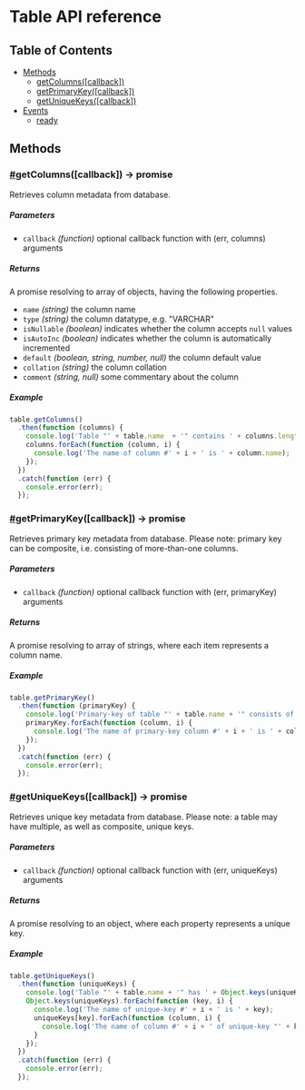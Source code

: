 # Table API reference

## Table of Contents

* [Methods](#methods)
  * [getColumns([callback])](#getColumns)
  * [getPrimaryKey([callback])](#getPrimaryKey)
  * [getUniqueKeys([callback])](#getUniqueKeys)
* [Events](#events)
  * [ready](#ready-event)

## Methods

### <a name="getColumns" href="getColumns">#</a>getColumns([callback]) -> promise

Retrieves column metadata from database.

##### Parameters

* `callback` _(function)_ optional callback function with (err, columns) arguments

##### Returns

A promise resolving to array of objects, having the following properties.

* `name` _(string)_ the column name
* `type` _(string)_ the column datatype, e.g. "VARCHAR"
* `isNullable` _(boolean)_ indicates whether the column accepts `null` values
* `isAutoInc` _(boolean)_ indicates whether the column is automatically incremented
* `default` _(boolean, string, number, null)_ the column default value
* `collation` _(string)_ the column collation
* `comment` _(string, null)_ some commentary about the column

##### Example

```javascript
table.getColumns()
  .then(function (columns) {
    console.log('Table "' + table.name  + '" contains ' + columns.length + ' column(s)');
    columns.forEach(function (column, i) {
      console.log('The name of column #' + i + ' is ' + column.name);
    });
  })
  .catch(function (err) {
    console.error(err);
  });
```

### <a name="getPrimaryKey" href="getPrimaryKey">#</a>getPrimaryKey([callback]) -> promise

Retrieves primary key metadata from database. Please note: primary key can be composite, i.e. consisting of more-than-one columns. 

##### Parameters

* `callback` _(function)_ optional callback function with (err, primaryKey) arguments

##### Returns

A promise resolving to array of strings, where each item represents a column name.

##### Example

```javascript
table.getPrimaryKey()
  .then(function (primaryKey) {
    console.log('Primary-key of table "' + table.name + '" consists of ' + primaryKey.length + ' column(s)');
    primaryKey.forEach(function (column, i) {
      console.log('The name of primary-key column #' + i + ' is ' + column);
    });
  })
  .catch(function (err) {
    console.error(err);
  });
```

### <a name="getUniqueKeys" href="getUniqueKeys">#</a>getUniqueKeys([callback]) -> promise

Retrieves unique key metadata from database. Please note: a table may have multiple, as well as composite, unique keys.

##### Parameters

* `callback` _(function)_ optional callback function with (err, uniqueKeys) arguments

##### Returns

A promise resolving to an object, where each property represents a unique key.

##### Example

```javascript
table.getUniqueKeys()
  .then(function (uniqueKeys) {
    console.log('Table "' + table.name + '" has ' + Object.keys(uniqueKeys).length + ' unique-key(s)');
    Object.keys(uniqueKeys).forEach(function (key, i) {
      console.log('The name of unique-key #' + i + ' is ' + key);
      uniqueKeys[key].forEach(function (column, i) {
        console.log('The name of column #' + i + ' of unique-key "' + key + '" is ' + column);
      }
    });
  })
  .catch(function (err) {
    console.error(err);
  });
```
